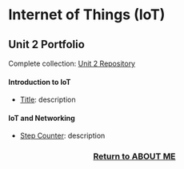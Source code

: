 # Internet of Things (IoT)

## Unit 2 Portfolio
Complete collection: [Unit 2 Repository](https://github.com/samcabano/IoT)

#### Introduction to IoT
   - [Title](link): description

#### IoT and Networking
   - [Step Counter](link): description

<h3 align="center">
  <a href="https://samcabano.github.io/cabano-profile/">Return to ABOUT ME</a>
</h3>
